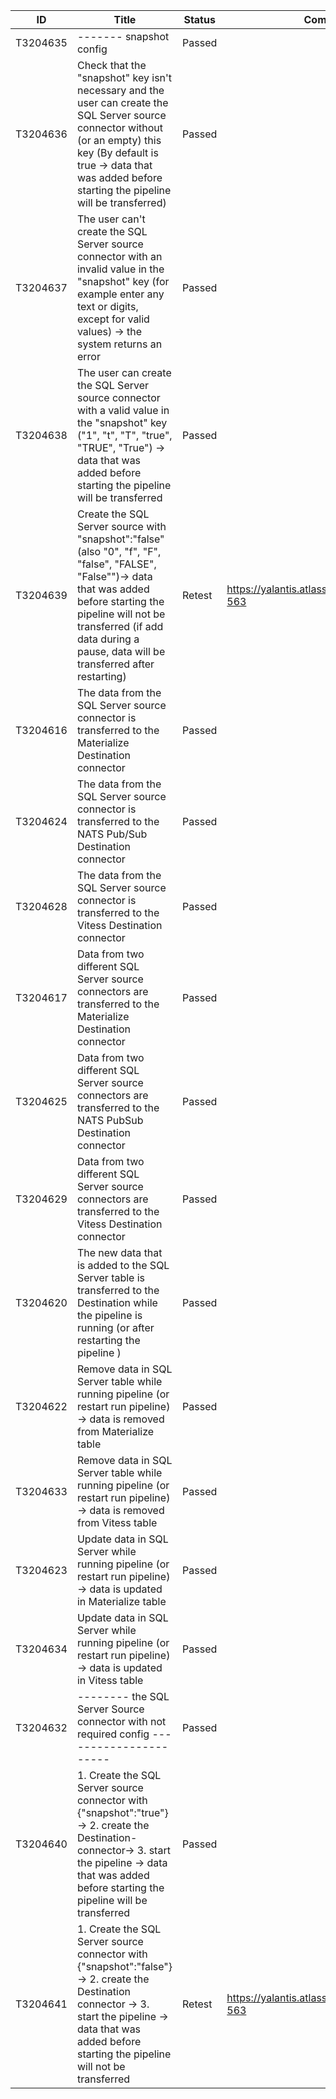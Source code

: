 | ID       | Title                                                                                                                                                                                                                                                    | Status | Comment                                       |
| -------- | -------------------------------------------------------------------------------------------------------------------------------------------------------------------------------------------------------------------------------------------------------- | ------ | --------------------------------------------- |
| T3204635 | \------- snapshot config                                                                                                                                                                                                                                 | Passed |                                               |
| T3204636 | Check that the "snapshot" key isn't necessary and the user can create the SQL Server source connector without (or an empty) this key (By default is true -> data that was added before starting the pipeline will be transferred)                        | Passed |                                               |
| T3204637 | The user can't create the SQL Server source connector with an invalid value in the "snapshot" key (for example enter any text or digits, except for valid values) -> the system returns an error                                                         | Passed |                                               |
| T3204638 | The user can create the SQL Server source connector with a valid value in the "snapshot" key ("1", "t", "T", "true", "TRUE", "True") -> data that was added before starting the pipeline will be transferred                                             | Passed |                                               |
| T3204639 | Create the SQL Server source with "snapshot":"false" (also "0", "f", "F", "false", "FALSE", "False"")-> data that was added before starting the pipeline will not be transferred (if add data during a pause, data will be transferred after restarting) | Retest | https://yalantis.atlassian.net/browse/MEX-563 |
| T3204616 | The data from the SQL Server source connector is transferred to the Materialize Destination connector                                                                                                                                                    | Passed |                                               |
| T3204624 | The data from the SQL Server source connector is transferred to the NATS Pub/Sub Destination connector                                                                                                                                                   | Passed |                                               |
| T3204628 | The data from the SQL Server source connector is transferred to the Vitess Destination connector                                                                                                                                                         | Passed |                                               |
| T3204617 | Data from two different SQL Server source connectors are transferred to the Materialize Destination connector                                                                                                                                            | Passed |                                               |
| T3204625 | Data from two different SQL Server source connectors are transferred to the NATS PubSub Destination connector                                                                                                                                            | Passed |                                               |
| T3204629 | Data from two different SQL Server source connectors are transferred to the Vitess Destination connector                                                                                                                                                 | Passed |                                               |
| T3204620 | The new data that is added to the SQL Server table is transferred to the Destination while the pipeline is running (or after restarting the pipeline )                                                                                                   | Passed |                                               |
| T3204622 | Remove data in SQL Server table while running pipeline (or restart run pipeline) -> data is removed from Materialize table                                                                                                                               | Passed |                                               |
| T3204633 | Remove data in SQL Server table while running pipeline (or restart run pipeline) -> data is removed from Vitess table                                                                                                                                    | Passed |                                               |
| T3204623 | Update data in SQL Server while running pipeline (or restart run pipeline) -> data is updated in Materialize table                                                                                                                                       | Passed |                                               |
| T3204634 | Update data in SQL Server while running pipeline (or restart run pipeline) -> data is updated in Vitess table                                                                                                                                            | Passed |                                               |
| T3204632 | \-------- the SQL Server Source connector with not required config ----------------------                                                                                                                                                                | Passed |                                               |
| T3204640 | 1\. Create the SQL Server source connector with {"snapshot":"true"}-> 2. create the Destination-connector-> 3. start the pipeline -> data that was added before starting the pipeline will be transferred                                                | Passed |                                               |
| T3204641 | 1\. Create the SQL Server source connector with {"snapshot":"false"}-> 2. create the Destination connector -> 3. start the pipeline -> data that was added before starting the pipeline will not be transferred                                          | Retest | https://yalantis.atlassian.net/browse/MEX-563 |
